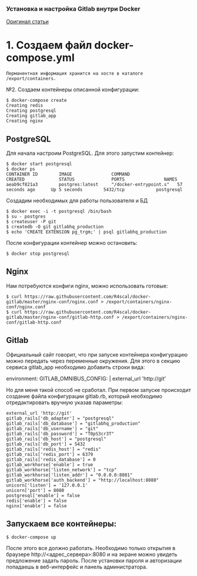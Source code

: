 ### Установка и настройка Gitlab внутри Docker
[Оригинал статьи](https://rascal.su/blog/2016/09/18/%D1%80%D0%B0%D0%B7%D0%B2%D0%BE%D1%80%D0%B0%D1%87%D0%B8%D0%B2%D0%B0%D0%B5%D0%BC-gitlab-%D0%BD%D0%B0-%D0%B1%D0%B0%D0%B7%D0%B5-docker/)


# 1. Создаем файл docker-compose.yml
    Перманентная информация хранится на хосте в каталоге /export/containers.

№2. Создаем контейнеры описанной конфигурации:

```
$ docker-compose create
Creating redis
Creating postgresql
Creating gitlab_app
Creating nginx
```


## PostgreSQL

Для начала настроим PostgreSQL. Для этого запустим контейнер:

```
$ docker start postgresql
$ docker ps
CONTAINER ID        IMAGE               COMMAND                  CREATED             STATUS              PORTS               NAMES
aeab9cf821a3        postgres:latest     "/docker-entrypoint.s"   57 seconds ago      Up 5 seconds        5432/tcp            postgresql
```

Создадим необходимых для работы пользователя и БД

```
$ docker exec -i -t postgresql /bin/bash
$ su - postgres
$ createuser -P git
$ createdb -O git gitlabhq_production
$ echo 'CREATE EXTENSION pg_trgm;' | psql gitlabhq_production
```

После конфигурации контейнер можно остановить:

```
$ docker stop postgresql
```



## Nginx

Нам потребуются конфиги nginx, можно использовать готовые:

```
$ curl https://raw.githubusercontent.com/R4scal/docker-gitlab/master/nginx-conf/nginx.conf > /export/containers/nginx-conf/nginx.conf
$ curl https://raw.githubusercontent.com/R4scal/docker-gitlab/master/nginx-conf/gitlab-http.conf > /export/containers/nginx-conf/gitlab-http.conf
```



## Gitlab

Официальный сайт говорит, что при запуске контейнера конфигурацию можно передать через переменные окружения. Для этого в секцию сервиса gitlab_app необходимо добавить строки вида:

environment:
  GITLAB_OMNIBUS_CONFIG: |
    external_url 'http://git'

Но для меня такой способ не сработал. При первом запуске происходит создание файла конфигурации gitlab.rb, который необходимо отредактировать вручную указав параметры:

```
external_url 'http://git'
gitlab_rails['db_adapter'] = "postgresql"
gitlab_rails['db_database'] = "gitlabhq_production"
gitlab_rails['db_username'] = "git"
gitlab_rails['db_password'] = "T0pS3cr3T"
gitlab_rails['db_host'] = "postgresql"
gitlab_rails['db_port'] = 5432
gitlab_rails['redis_host'] = "redis"
gitlab_rails['redis_port'] = 6379
gitlab_rails['redis_database'] = 0
gitlab_workhorse['enable'] = true
gitlab_workhorse['listen_network'] = "tcp"
gitlab_workhorse['listen_addr'] = "0.0.0.0:8081"
gitlab_workhorse['auth_backend'] = "http://localhost:8080"
unicorn['listen'] = '127.0.0.1'
unicorn['port'] = 8080
postgresql['enable'] = false
redis['enable'] = false
nginx['enable'] = false
```


## Запускаем все контейнеры:

```
$ docker-compose up
```

После этого все должно работать. Необходимо только открытия в браузере http://<адрес_сервера>:8080 и на экране можно увидеть предложение задать пароль. После установки пароля и авторизации попадаешь в веб-интерфейс и панель администратора.